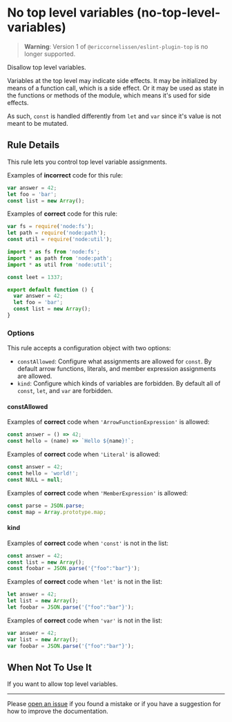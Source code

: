 # No top level variables (no-top-level-variables)

> **Warning**: Version 1 of `@ericcornelissen/eslint-plugin-top` is no longer
> supported.

Disallow top level variables.

Variables at the top level may indicate side effects. It may be initialized by
means of a function call, which is a side effect. Or it may be used as state in
the functions or methods of the module, which means it's used for side effects.

As such, `const` is handled differently from `let` and `var` since it's value is
not meant to be mutated.

## Rule Details

This rule lets you control top level variable assignments.

Examples of **incorrect** code for this rule:

```javascript
var answer = 42;
let foo = 'bar';
const list = new Array();
```

Examples of **correct** code for this rule:

```javascript
var fs = require('node:fs');
let path = require('node:path');
const util = require('node:util');
```

```javascript
import * as fs from 'node:fs';
import * as path from 'node:path';
import * as util from 'node:util';

const leet = 1337;

export default function () {
  var answer = 42;
  let foo = 'bar';
  const list = new Array();
}
```

### Options

This rule accepts a configuration object with two options:

- `constAllowed`: Configure what assignments are allowed for `const`. By default
  arrow functions, literals, and member expression assignments are allowed.
- `kind`: Configure which kinds of variables are forbidden. By default all of
  `const`, `let`, and `var` are forbidden.

#### constAllowed

Examples of **correct** code when `'ArrowFunctionExpression'` is allowed:

```javascript
const answer = () => 42;
const hello = (name) => `Hello ${name}!`;
```

Examples of **correct** code when `'Literal'` is allowed:

```javascript
const answer = 42;
const hello = 'world!';
const NULL = null;
```

Examples of **correct** code when `'MemberExpression'` is allowed:

```javascript
const parse = JSON.parse;
const map = Array.prototype.map;
```

#### kind

Examples of **correct** code when `'const'` is not in the list:

```javascript
const answer = 42;
const list = new Array();
const foobar = JSON.parse('{"foo":"bar"}');
```

Examples of **correct** code when `'let'` is not in the list:

```javascript
let answer = 42;
let list = new Array();
let foobar = JSON.parse('{"foo":"bar"}');
```

Examples of **correct** code when `'var'` is not in the list:

```javascript
var answer = 42;
var list = new Array();
var foobar = JSON.parse('{"foo":"bar"}');
```

## When Not To Use It

If you want to allow top level variables.

---

Please [open an issue] if you found a mistake or if you have a suggestion for
how to improve the documentation.

[open an issue]: https://github.com/ericcornelissen/eslint-plugin-top/issues/new?labels=documentation&template=documentation.md
